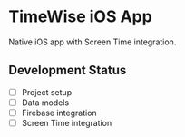# TimeWise iOS App

Native iOS app with Screen Time integration.

## Development Status
- [ ] Project setup
- [ ] Data models
- [ ] Firebase integration
- [ ] Screen Time integration
